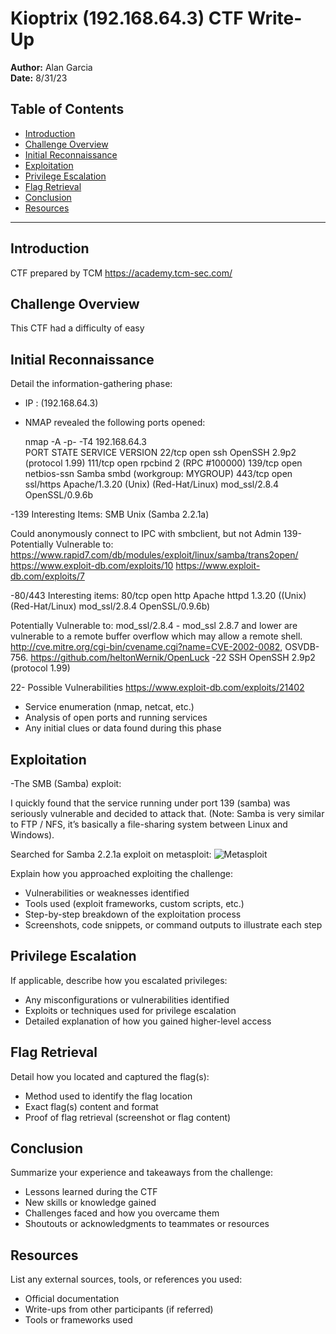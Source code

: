 # Kioptrix (192.168.64.3) CTF Write-Up

**Author:** Alan Garcia  
**Date:** 8/31/23

## Table of Contents
- [Introduction](#introduction)
- [Challenge Overview](#challenge-overview)
- [Initial Reconnaissance](#initial-reconnaissance)
- [Exploitation](#exploitation)
- [Privilege Escalation](#privilege-escalation)
- [Flag Retrieval](#flag-retrieval)
- [Conclusion](#conclusion)
- [Resources](#resources)

---

## Introduction
CTF prepared by TCM https://academy.tcm-sec.com/

## Challenge Overview
This CTF had a difficulty of easy

## Initial Reconnaissance
Detail the information-gathering phase:
- IP : (192.168.64.3)
- NMAP revealed the following ports opened:

  nmap -A -p- -T4 192.168.64.3  
  PORT      STATE SERVICE     VERSION
  22/tcp    open  ssh         OpenSSH 2.9p2 (protocol 1.99)
  111/tcp   open  rpcbind     2 (RPC #100000)
  139/tcp   open  netbios-ssn Samba smbd (workgroup: MYGROUP)
  443/tcp   open  ssl/https   Apache/1.3.20 (Unix)  (Red-Hat/Linux) mod_ssl/2.8.4 OpenSSL/0.9.6b

-139
  Interesting Items:
  SMB
  Unix (Samba 2.2.1a)
  
  Could anonymously connect to IPC with smbclient, but not Admin
  139- Potentially Vulnerable to:
  https://www.rapid7.com/db/modules/exploit/linux/samba/trans2open/
  https://www.exploit-db.com/exploits/10
  https://www.exploit-db.com/exploits/7

-80/443
  Interesting items:
  80/tcp    open  http        Apache httpd 1.3.20 ((Unix)  (Red-Hat/Linux) mod_ssl/2.8.4 OpenSSL/0.9.6b)

  Potentially Vulnerable to:
  mod_ssl/2.8.4 - mod_ssl 2.8.7 and lower are vulnerable to a remote buffer overflow which may allow a remote shell. 
  http://cve.mitre.org/cgi-bin/cvename.cgi?name=CVE-2002-0082, OSVDB-756.
  https://github.com/heltonWernik/OpenLuck
-22
  SSH
   OpenSSH 2.9p2 (protocol 1.99)
   
   22- Possible Vulnerabilities
   https://www.exploit-db.com/exploits/21402
 
- Service enumeration (nmap, netcat, etc.)
- Analysis of open ports and running services
- Any initial clues or data found during this phase

## Exploitation

-The SMB (Samba) exploit:

I quickly found that the service running under port 139 (samba) was seriously vulnerable and decided to attack that. (Note: Samba is very similar to FTP / NFS, it’s basically a file-sharing system between Linux and Windows).

Searched for Samba 2.2.1a exploit on metasploit:
![Metasploit](Kioptrix/img/metasploit.png)

Explain how you approached exploiting the challenge:
- Vulnerabilities or weaknesses identified
- Tools used (exploit frameworks, custom scripts, etc.)
- Step-by-step breakdown of the exploitation process
- Screenshots, code snippets, or command outputs to illustrate each step

## Privilege Escalation
If applicable, describe how you escalated privileges:
- Any misconfigurations or vulnerabilities identified
- Exploits or techniques used for privilege escalation
- Detailed explanation of how you gained higher-level access

## Flag Retrieval
Detail how you located and captured the flag(s):
- Method used to identify the flag location
- Exact flag(s) content and format
- Proof of flag retrieval (screenshot or flag content)

## Conclusion
Summarize your experience and takeaways from the challenge:
- Lessons learned during the CTF
- New skills or knowledge gained
- Challenges faced and how you overcame them
- Shoutouts or acknowledgments to teammates or resources

## Resources
List any external sources, tools, or references you used:
- Official documentation
- Write-ups from other participants (if referred)
- Tools or frameworks used

